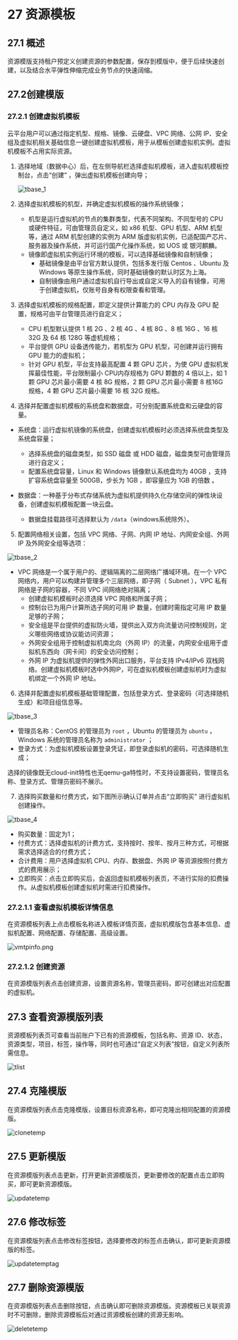 # 27 资源模板

## 27.1 概述

资源模版支持租户预定义创建资源的参数配置，保存到模版中，便于后续快速创建，以及结合水平弹性伸缩完成业务节点的快速阔缩。

## 27.2创建模版

### 27.2.1 创建虚拟机模板

云平台用户可以通过指定机型、规格、镜像、云硬盘、VPC 网络、公网 IP、安全组及虚拟机相关基础信息一键创建虚拟机模板，用于从模板创建虚拟机实例。虚拟机模板不占用实际资源。

1. 选择地域（数据中心）后，在左侧导航栏选择虚拟机模板，进入虚拟机模板控制台，点击“创建” ，弹出虚拟机模板创建向导；

   ![tbase_1](../images/userguide/tbase_1.png)

2. 选择虚拟机模板的机型，并确定虚拟机模板的操作系统镜像；

   * 机型是运行虚拟机的节点的集群类型，代表不同架构、不同型号的 CPU 或硬件特征，可由管理员自定义，如 x86 机型、GPU 机型、ARM 机型等，通过 ARM 机型创建的实例为 ARM 版虚拟机实例，已适配国产芯片、服务器及操作系统，并可运行国产化操作系统，如 UOS 或 银河麒麟。
   * 镜像即虚拟机实例运行环境的模板，可以选择基础镜像和自制镜像；
     * 基础镜像是由平台官方默认提供，包括多发行版 Centos 、Ubuntu 及 Windows 等原生操作系统，同时基础镜像的默认时区为上海。
     * 自制镜像由用户通过虚拟机自行导出或自定义导入的自有镜像，可用于创建虚拟机，仅账号自身有权限查看和管理。
   
3. 选择虚拟机模板的规格配置，即定义提供计算能力的 CPU 内存及 GPU 配置，规格可由平台管理员进行自定义；

   * CPU 机型默认提供 1 核 2G 、2 核 4G 、4 核 8G 、8 核 16G 、16 核 32G 及 64 核 128G 等虚机规格；
   * 平台提供 GPU 设备透传能力，若机型为 GPU 机型，可创建并运行拥有 GPU 能力的虚拟机；
   * 针对 GPU 机型，平台支持最高配置 4 颗 GPU 芯片，为使 GPU 虚拟机发挥最佳性能，平台限制最小 CPU内存规格为 GPU 颗数的 4 倍以上，如 1 颗 GPU 芯片最小需要 4 核 8G 规格，2 颗 GPU 芯片最小需要 8 核16G 规格，4 颗 GPU 芯片最小需要 16 核 32G 规格。

4. 选择并配置虚拟机模板的系统盘和数据盘，可分别配置系统盘和云硬盘的容量。

  * 系统盘：运行虚拟机镜像的系统盘，创建虚拟机模板时必须选择系统盘类型及系统盘容量；
      * 选择系统盘的磁盘类型，如 SSD 磁盘 或 HDD 磁盘，磁盘类型可由管理员进行自定义；
      * 配置系统盘容量，Linux 和 Windows 镜像默认系统盘均为 40GB ，支持扩容系统盘容量至 500GB，步长为 1GB ，即容量应为 1GB 的倍数 。

  * 数据盘：一种基于分布式存储系统为虚拟机提供持久化存储空间的弹性块设备，创建虚拟机模板配置一块云盘。
      * 数据盘挂载路径可选择默认为 `/data`（windows系统除外）。

5. 配置网络相关设置，包括 VPC 网络、子网、内网 IP 地址、内网安全组、外网 IP 及外网安全组等选项：

  ![tbase_2](../images/userguide/tbase_2.png)

  * VPC 网络是一个属于用户的、逻辑隔离的二层网络广播域环境。在一个 VPC 网络内，用户可以构建并管理多个三层网络，即子网（ Subnet ），VPC 私有网络是子网的容器，不同 VPC 间网络绝对隔离；
      * 创建虚拟机模板时必须选择 VPC 网络和所属子网；
      * 控制台已为用户计算所选子网的可用 IP 数量，创建时需指定可用 IP 数量足够的子网；
      * 安全组是平台提供的虚拟防火墙，提供出入双方向流量访问控制规则，定义哪些网络或协议能访问资源；
      * 外网安全组用于控制虚拟机南北向（外网 IP）的流量，内网安全组用于虚拟机东西向（网卡间）的安全访问控制；
      * 外网 IP 为虚拟机提供的弹性外网出口服务，平台支持 IPv4/IPv6  双栈网络。创建虚拟机模板时选中外网IP，可在虚拟机模板创建虚拟机时为虚拟机绑定一个外网 IP 地址。

6. 选择并配置虚拟机模板基础管理配置，包括登录方式、登录密码（可选择随机生成）和项目组信息等。

  ![tbase_3](../images/userguide/tbase_3.png)

  * 管理员名称：CentOS 的管理员为 `root` ，Ubuntu 的管理员为 `ubuntu` ，Windows 系统的管理员名称为  `administrator` ；
  * 登录方式：为虚拟机模板设置登录凭证，即登录虚拟机的密码，可选择随机生成； 

  选择的镜像既无cloud-init特性也无qemu-ga特性时，不支持设置密码，管理员名称、登录方式、管理员密码不展示。

7. 选择购买数量和付费方式，如下图所示确认订单并点击“立即购买” 进行虚拟机创建操作。

  ![tbase_4](../images/userguide/tbase_4.png)

  * 购买数量：固定为1；
  * 付费方式：选择虚拟机的计费方式，支持按时、按年、按月三种方式，可根据需求选择适合的付费方式；
  * 合计费用：用户选择虚拟机 CPU、内存、数据盘、外网 IP 等资源按照付费方式的费用展示；
  * 立即购买：点击立即购买后，会返回虚拟机模板列表页，不进行实际的扣费操作。从虚拟机模板创建虚拟机时需进行扣费操作。 


  ### 27.2.1.1 查看虚拟机模板详情信息

   在资源模板列表上点击模板名称进入模板详情页面，虚拟机模版包含基本信息、虚拟机配置、网络配置、存储配置、高级设置。

  ![vmtpinfo.png](../images/userguide/vmtpinfo.png)

  ### 27.2.1.2 创建资源
  在资源模版列表点击创建资源，设置资源名称，管理员密码，即可创建出对应配置的虚拟机。


## 27.3 查看资源模版列表

  资源模板列表页可查看当前账户下已有的资源模板，包括名称、资源 ID、状态，资源类型，项目，标签，操作等，同时也可通过“自定义列表”按钮，自定义列表所需信息。

  ![tlist](../images/userguide/tlist.png)

## 27.4 克隆模版
  在资源模版列表点击克隆模版，设置目标资源名称，即可克隆出相同配置的资源模版。

![clonetemp](../images/userguide/clonetemp.png)

## 27.5 更新模版
  在资源模版列表点击更新，打开更新资源模版页，更新要修改的配置点击立即购买，即可更新资源模版。

![updatetemp](../images/userguide/updatetemp.png)

## 27.6 修改标签
  在资源模版列表点击修改标签按钮，选择要修改的标签点击确认，即可更新资源模版的标签。

![updatetemptag](../images/userguide/updatetemptag.png)

## 27.7 删除资源模版

  在资源模版列表点击删除按钮，点击确认即可删除资源模版。资源模板已关联资源时不可删除，删除资源模板后对通过资源模板创建的资源无影响。

![deletetemp](../images/userguide/deletetemp.png)
